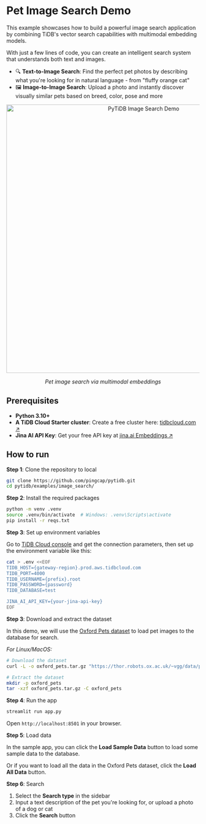 # Pet Image Search Demo

This example showcases how to build a powerful image search application by combining TiDB's vector search capabilities with multimodal embedding models.

With just a few lines of code, you can create an intelligent search system that understands both text and images.

- 🔍 **Text-to-Image Search**: Find the perfect pet photos by describing what you're looking for in natural language - from "fluffy orange cat"
- 🖼️ **Image-to-Image Search**: Upload a photo and instantly discover visually similar pets based on breed, color, pose and more

<p align="center">
  <img width="700" alt="PyTiDB Image Search Demo" src="https://github.com/user-attachments/assets/7ba9733a-4d1f-4094-8edb-58731ebd08e9" />
  <p align="center"><i>Pet image search via multimodal embeddings</i></p>
</p>


## Prerequisites

- **Python 3.10+**
- **A TiDB Cloud Starter cluster**: Create a free cluster here: [tidbcloud.com ↗️](https://tidbcloud.com/?utm_source=github&utm_medium=referral&utm_campaign=pytidb_readme)
- **Jina AI API Key**: Get your free API key at [jina.ai Embeddings ↗️](https://jina.ai/embeddings/)

## How to run

**Step 1**: Clone the repository to local

```bash
git clone https://github.com/pingcap/pytidb.git
cd pytidb/examples/image_search/
```

**Step 2**: Install the required packages

```bash
python -m venv .venv
source .venv/bin/activate  # Windows: .venv\Scripts\activate
pip install -r reqs.txt
```

**Step 3**: Set up environment variables

Go to [TiDB Cloud console](https://tidbcloud.com/clusters) and get the connection parameters, then set up the environment variable like this:

```bash
cat > .env <<EOF
TIDB_HOST={gateway-region}.prod.aws.tidbcloud.com
TIDB_PORT=4000
TIDB_USERNAME={prefix}.root
TIDB_PASSWORD={password}
TIDB_DATABASE=test

JINA_AI_API_KEY={your-jina-api-key}
EOF
```

**Step 3**: Download and extract the dataset

In this demo, we will use the [Oxford Pets dataset](https://www.robots.ox.ac.uk/~vgg/data/pets/) to load pet images to the database for search.

*For Linux/MacOS:*

```bash
# Download the dataset
curl -L -o oxford_pets.tar.gz "https://thor.robots.ox.ac.uk/~vgg/data/pets/images.tar.gz"

# Extract the dataset
mkdir -p oxford_pets
tar -xzf oxford_pets.tar.gz -C oxford_pets
```

**Step 4**: Run the app

```bash
streamlit run app.py
```

Open `http://localhost:8501` in your browser.

**Step 5**: Load data

In the sample app, you can click the **Load Sample Data** button to load some sample data to the database.

Or if you want to load all the data in the Oxford Pets dataset, click the **Load All Data** button.

**Step 6**: Search

1. Select the **Search type** in the sidebar
2. Input a text description of the pet you're looking for, or upload a photo of a dog or cat
3. Click the **Search** button
